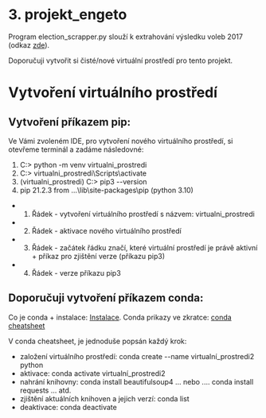 # 3. projekt_engeto
Program election_scrapper.py slouží k extrahování výsledku voleb 2017 (odkaz [zde](https://volby.cz/pls/ps2017nss/ps3?xjazyk=CZ)).

Doporučuji vytvořit si čisté/nové virtuální prostředí pro tento projekt.


# Vytvoření virtuálního prostředí

## Vytvoření příkazem pip:
Ve Vámi zvoleném IDE, pro vytvoření nového virtuálního prostředí, si otevřeme terminál a zadáme následovné:

1. C:\> python -m venv virtualni_prostredi
2. C:\> virtualni_prostredi\Scripts\activate
3. (virtualni_prostredi) C:\>  pip3 --version
4. pip 21.2.3 from ...\lib\site-packages\pip (python 3.10)

- 1. Řádek - vytvoření virtuálního prostředí s názvem: virtualni_prostredi
- 2. Řádek - aktivace nového virtuálního prostředí
- 3. Řádek - začátek řádku značí, které virtuální prostředí je právě aktivní + příkaz pro zjištění verze (příkazu pip3)
- 4. Řádek - verze příkazu pip3

## Doporučuji vytvoření příkazem conda:

Co je conda + instalace: [Instalace](https://docs.conda.io/en/latest/miniconda.html).
Conda prikazy ve zkratce: [conda cheatsheet](https://docs.conda.io/projects/conda/en/4.6.0/_downloads/52a95608c49671267e40c689e0bc00ca/conda-cheatsheet.pdf)

V conda cheatsheet, je jednoduše popsán každý krok:

- založení virtuálního prostředí: conda create --name virtualní_prostredi2 python
- aktivace: conda activate virtualní_prostredi2
- nahrání knihovny: conda install beautifulsoup4 ... nebo .... conda install requests ... atd.
- zjištění aktuálních knihoven a jejich verzí: conda list
- deaktivace: conda deactivate
  




